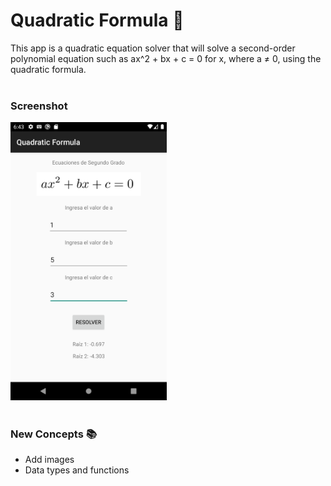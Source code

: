# Quadratic Formula 🧮

This app is a quadratic equation solver that will solve a second-order polynomial equation such as ax^2 + bx + c = 0 for x, where a ≠ 0, using the quadratic formula.
<br><br>

### Screenshot 
<img src=screenshot.png width="250">
<br><br>

### New Concepts 📚
- Add images
- Data types and functions